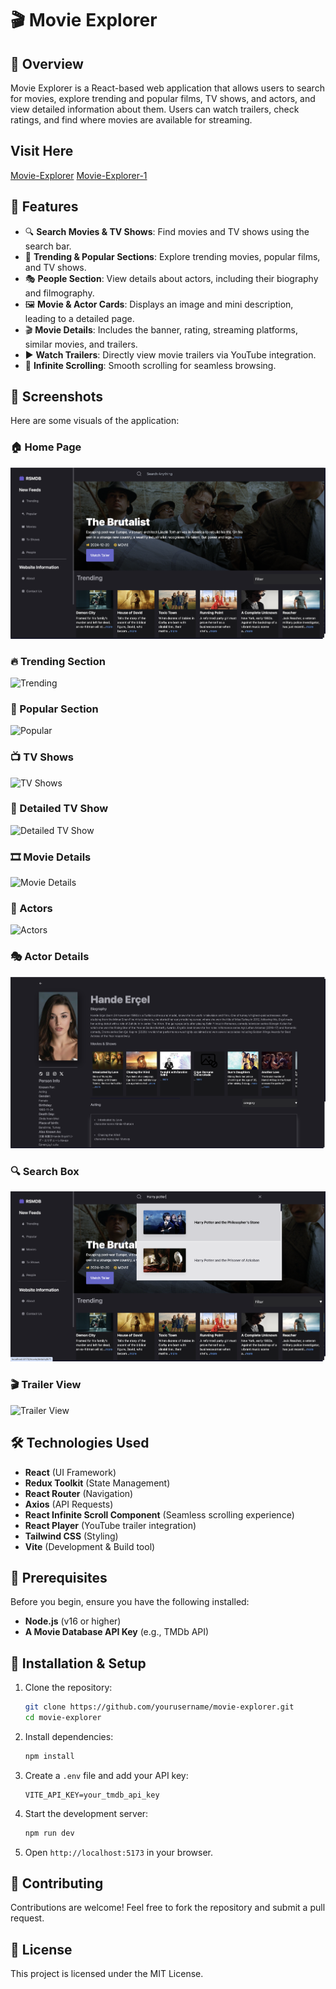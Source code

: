 # 🎬 Movie Explorer

## 📌 Overview
Movie Explorer is a React-based web application that allows users to search for movies, explore trending and popular films, TV shows, and actors, and view detailed information about them. Users can watch trailers, check ratings, and find where movies are available for streaming.

## Visit Here
[Movie-Explorer](https://movie-app-react-git-main-rishi-sharmas-projects.vercel.app)
[Movie-Explorer-1](https://movie-app-react-tau-blond.vercel.app/)
## 🚀 Features
- 🔍 **Search Movies & TV Shows**: Find movies and TV shows using the search bar.
- 🎥 **Trending & Popular Sections**: Explore trending movies, popular films, and TV shows.
- 🎭 **People Section**: View details about actors, including their biography and filmography.
- 🖼️ **Movie & Actor Cards**: Displays an image and mini description, leading to a detailed page.
- 🎬 **Movie Details**: Includes the banner, rating, streaming platforms, similar movies, and trailers.
- ▶️ **Watch Trailers**: Directly view movie trailers via YouTube integration.
- 🔄 **Infinite Scrolling**: Smooth scrolling for seamless browsing.
## 📸 Screenshots
Here are some visuals of the application:

### 🏠 Home Page
![Home Page](images/HomePage.png)

### 🔥 Trending Section
![Trending](images/Trending.png)

### 🌟 Popular Section
![Popular](images/Popular.png)

### 📺 TV Shows
![TV Shows](images/TvShows.png)

### 📜 Detailed TV Show
![Detailed TV Show](images/DetailedTvShow.png)

### 🎞️ Movie Details
![Movie Details](images/MovieDetails.png)

### 👥 Actors
![Actors](images/Actors.png)

### 🎭 Actor Details
![Actor Details](images/ActorDetails.png)

### 🔍 Search Box
![Search Box](images/SearchBox.png)

### 🎬 Trailer View
![Trailer View](images/TrailerView.png)

## 🛠️ Technologies Used
- **React** (UI Framework)
- **Redux Toolkit** (State Management)
- **React Router** (Navigation)
- **Axios** (API Requests)
- **React Infinite Scroll Component** (Seamless scrolling experience)
- **React Player** (YouTube trailer integration)
- **Tailwind CSS** (Styling)
- **Vite** (Development & Build tool)

## 📌 Prerequisites
Before you begin, ensure you have the following installed:
- **Node.js** (v16 or higher)
- **A Movie Database API Key** (e.g., TMDb API)

## 🔧 Installation & Setup
1. Clone the repository:
   ```bash
   git clone https://github.com/yourusername/movie-explorer.git
   cd movie-explorer
   ```
2. Install dependencies:
   ```bash
   npm install
   ```
3. Create a `.env` file and add your API key:
   ```env
   VITE_API_KEY=your_tmdb_api_key
   ```
4. Start the development server:
   ```bash
   npm run dev
   ```
5. Open `http://localhost:5173` in your browser.

## 🎯 Contributing
Contributions are welcome! Feel free to fork the repository and submit a pull request.

## 📄 License
This project is licensed under the MIT License.

